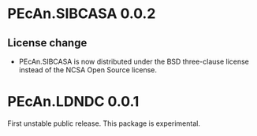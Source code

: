 # PEcAn.SIBCASA 0.0.2

## License change
* PEcAn.SIBCASA is now distributed under the BSD three-clause license instead of the NCSA Open Source license.

# PEcAn.LDNDC 0.0.1

First unstable public release. This package is experimental.
